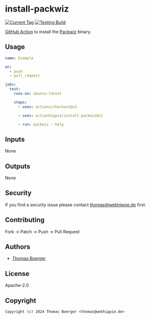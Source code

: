 # install-packwiz

[![Current Tag](https://img.shields.io/github/v/tag/actionhippie/install-packwiz?sort=semver)](https://github.com/actionhippie/install-packwiz) [![Testing Build](https://github.com/actionhippie/install-packwiz/workflows/testing/badge.svg)](https://github.com/actionhippie/install-packwiz/actions/workflows/testing.yml)

[GitHub Action](https://github.com/features/actions) to install the
[Packwiz][packwiz] binary.

## Usage

```yml
name: Example

on:
  - push
  - pull_request

jobs:
  test:
    runs-on: ubuntu-latest

    steps:
      - uses: actions/checkout@v2

      - uses: actionhippie/install-packwiz@v1

      - run: packwiz --help
```

## Inputs

None

## Outputs

None

## Security

If you find a security issue please contact thomas@webhippie.de first.

## Contributing

Fork -> Patch -> Push -> Pull Request

## Authors

* [Thomas Boerger](https://github.com/tboerger)

## License

Apache-2.0

## Copyright

```console
Copyright (c) 2024 Thomas Boerger <thomas@webhippie.de>
```

[packwiz]: https://packwiz.infra.link/
